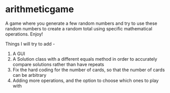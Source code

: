 # arithmeticgame

A game where you generate a few random numbers and try to use these random numbers to create a random total using specific mathematical operations. Enjoy!


Things I will try to add - 
1. A GUI
2. A Solution class with a different equals method in order to accurately compare solutions rather than have repeats
3. Fix the hard coding for the number of cards, so that the number of cards can be arbitrary
4. Adding more operations, and the option to choose which ones to play with
